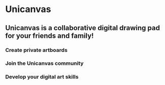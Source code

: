 # Unicanvas

## Unicanvas is a collaborative digital drawing pad for your friends and family!

### Create private artboards 

### Join the Unicanvas community 

### Develop your digital art skills
